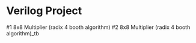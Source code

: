 # Verilog Project

#1 8x8 Multiplier (radix 4 booth algorithm)
#2 8x8 Multiplier (radix 4 booth algorithm)_tb
